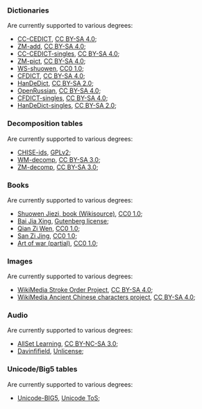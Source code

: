<h3>Dictionaries</h3>
<p>Are currently supported to various degrees:</p><ul><li><a href="https://cc-cedict.org/wiki/">CC-CEDICT</a>, <a href="https://creativecommons.org/licenses/by-sa/4.0/">CC BY-SA 4.0</a>;</li>
<li><a href="https://zhongmu.eu/">ZM-add</a>, <a href="https://creativecommons.org/licenses/by-sa/4.0/">CC BY-SA 4.0</a>;</li>
<li><a href="https://zhongmu.eu/">CC-CEDICT-singles</a>, <a href="https://creativecommons.org/licenses/by-sa/4.0/">CC BY-SA 4.0</a>;</li>
<li><a href="https://zhongmu.eu/">ZM-pict</a>, <a href="https://creativecommons.org/licenses/by-sa/4.0/">CC BY-SA 4.0</a>;</li>
<li><a href="https://en.wikisource.org/wiki/zh:%E8%AA%AA%E6%96%87%E8%A7%A3%E5%AD%97">WS-shuowen</a>, <a href="https://creativecommons.org/publicdomain/zero/1.0/">CC0 1.0</a>;</li>
<li><a href="https://chine.in/mandarin/dictionnaire/CFDICT/">CFDICT</a>, <a href="https://creativecommons.org/licenses/by-sa/4.0/">CC BY-SA 4.0</a>;</li>
<li><a href="https://handedict.zydeo.net/">HanDeDict</a>, <a href="https://creativecommons.org/licenses/by-sa/2.0/">CC BY-SA 2.0</a>;</li>
<li><a href="https://en.openrussian.org/">OpenRussian</a>, <a href="https://creativecommons.org/licenses/by-sa/4.0/">CC BY-SA 4.0</a>;</li>
<li><a href="https://zhongmu.eu/">CFDICT-singles</a>, <a href="https://creativecommons.org/licenses/by-sa/4.0/">CC BY-SA 4.0</a>;</li>
<li><a href="https://zhongmu.eu/">HanDeDict-singles</a>, <a href="https://creativecommons.org/licenses/by-sa/2.0/">CC BY-SA 2.0</a>;</li>
</ul>
<h3>Decomposition tables</h3>
<p>Are currently supported to various degrees:</p><ul><li><a href="http://chise.org">CHISE-ids</a>, <a href="https://www.gnu.org/licenses/old-licenses/gpl-2.0.en.html">GPLv2</a>;</li>
<li><a href="https://commons.wikimedia.org/wiki/Commons:Chinese_characters_decomposition">WM-decomp</a>, <a href="https://creativecommons.org/licenses/by-sa/3.0/">CC BY-SA 3.0</a>;</li>
<li><a href="https://zhongmu.eu/">ZM-decomp</a>, <a href="https://creativecommons.org/licenses/by-sa/3.0/">CC BY-SA 3.0</a>;</li>
</ul>
<h3>Books</h3>
<p>Are currently supported to various degrees:</p><ul><li><a href="https://en.wikisource.org/wiki/zh:%E8%AA%AA%E6%96%87%E8%A7%A3%E5%AD%97">Shuowen Jiezi, book (Wikisource)</a>, <a href="https://creativecommons.org/publicdomain/zero/1.0/">CC0 1.0</a>;</li>
<li><a href="https://www.gutenberg.org/files/25196/25196-0.txt">Bai Jia Xing</a>, <a href="http://gutenberg.org/license">Gutenberg license</a>;</li>
<li><a href="https://zh.wikisource.org/wiki/%E5%8D%83%E5%AD%97%E6%96%87">Qian Zi Wen</a>, <a href="https://creativecommons.org/publicdomain/zero/1.0/">CC0 1.0</a>;</li>
<li><a href="https://ctext.org/three-character-classic">San Zi Jing</a>, <a href="https://creativecommons.org/publicdomain/zero/1.0/">CC0 1.0</a>;</li>
<li><a href="https://ctext.org/art-of-war/">Art of war (partial)</a>, <a href="https://creativecommons.org/publicdomain/zero/1.0/">CC0 1.0</a>;</li>
</ul>
<h3>Images</h3>
<p>Are currently supported to various degrees:</p><ul><li><a href="https://commons.wikimedia.org/wiki/Commons:Ancient_Chinese_characters_project">WikiMedia Stroke Order Project</a>, <a href="https://creativecommons.org/licenses/by-sa/4.0/">CC BY-SA 4.0</a>;</li>
<li><a href="https://commons.wikimedia.org/wiki/Commons:Ancient_Chinese_characters_project">WikiMedia Ancient Chinese characters project</a>, <a href="https://creativecommons.org/licenses/by-sa/4.0/">CC BY-SA 4.0</a>;</li>
</ul>
<h3>Audio</h3>
<p>Are currently supported to various degrees:</p><ul><li><a href="https://www.allsetlearning.com/">AllSet Learning</a>, <a href="https://creativecommons.org/licenses/by-nc-sa/3.0/">CC BY-NC-SA 3.0</a>;</li>
<li><a href="https://github.com/davinfifield/mp3-chinese-pinyin-sound">Davinfifield</a>, <a href="https://unlicense.org/">Unlicense</a>;</li>
</ul>
<h3>Unicode/Big5 tables</h3>
<p>Are currently supported to various degrees:</p><ul><li><a href="https://unicode.org/Public/MAPPINGS/OBSOLETE/EASTASIA/OTHER/BIG5.TXT">Unicode-BIG5</a>, <a href="https://www.unicode.org/copyright.html">Unicode ToS</a>;</li>
</ul>


